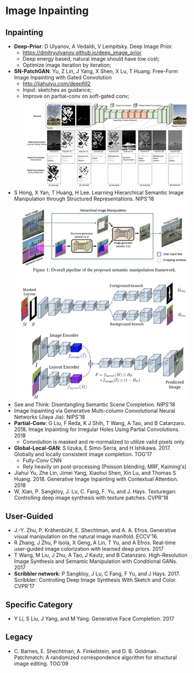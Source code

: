 # Image Inpainting

## Inpainting
- **Deep-Prior**: D Ulyanov, A Vedaldi, V Lempitsky. Deep Image Prior. 
	- https://dmitryulyanov.github.io/deep_image_prior
	- Deep energy based, natural image should have low cost;
	- Optimize image iteration by iteration;
- **SN-PatchGAN**: Yu, Z Lin, J Yang, X Shen, X Lu, T Huang. Free-Form Image Inpainting with Gated Convolution
	- http://jiahuiyu.com/deepfill2
	- Input: sketches as guidance;
	- Improve on partial-conv on soft-gated conv;\
		<img src="/Graphics/images/sn-patchgan.png" alt="drawing" width="600"/>
- S Hong, X Yan, T Huang, H Lee. Learning Hierarchical Semantic Image Manipulation through Structured Representations. NIPS'18
	<img src="/Graphics/images/hier-inpaint1.png" alt="drawing" width="600"/>
	<img src="/Graphics/images/hier-inpaint2.png" alt="drawing" width="600"/>
	<img src="/Graphics/images/hier-inpaint3.png" alt="drawing" width="600"/>
- See and Think: Disentangling Semantic Scene Completion. NIPS'18
- Image Inpainting via Generative Multi-column Convolutional Neural Networks (Jiaya Jia). NIPS'18
- **Partial-Conv**: G Liu, F Reda, K J Shih, T Wang, A Tao, and B Catanzaro. 2018. Image Inpainting for Irregular Holes Using Partial Convolutions. 2018
	- Convolution is masked and re-normalized to utilize valid pixels only
- **Global-Local-GAN**: S Iizuka, E Simo-Serra, and H Ishikawa. 2017. Globally and locally consistent image completion. TOG'17
	- Fully-Conv CNN
	- Rely heavily on post-processing (Poisson blending, MRF, Kaiming's)
- Jiahui Yu, Zhe Lin, Jimei Yang, Xiaohui Shen, Xin Lu, and Thomas S Huang. 2018. Generative Image Inpainting with Contextual Attention. 2018
- W. Xian, P. Sangkloy, J. Lu, C. Fang, F. Yu, and J. Hays. Texturegan: Controlling deep image synthesis with texture patches. CVPR'18

## User-Guided
- J.-Y. Zhu, P. Krähenbühl, E. Shechtman, and A. A. Efros. Generative visual manipulation on the natural image manifold. ECCV'16.
- R Zhang, J Zhu, P Isola, X Geng, A Lin, T Yu, and A Efros. Real-time user-guided image colorization with learned deep priors. 2017
- T Wang, M Liu, J Zhu, A Tao, J Kautz, and B Catanzaro. High-Resolution Image Synthesis and Semantic Manipulation with Conditional GANs. 2017
- **Scribbler network**: P Sangkloy, J Lu, C Fang, F Yu, and J Hays. 2017. Scribbler: Controlling Deep Image Synthesis With Sketch and Color. CVPR'17

## Specific Category
- Y Li, S Liu, J Yang, and M Yang. Generative Face Completion. 2017

## Legacy
- C. Barnes, E. Shechtman, A. Finkelstein, and D. B. Goldman. Patchmatch: A randomized correspondence algorithm for structural image editing. TOG'09